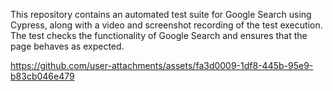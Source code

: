 This repository contains an automated test suite for Google Search using Cypress, along with a video and screenshot recording of the test execution. The test checks the functionality of Google Search and ensures that the page behaves as expected.

https://github.com/user-attachments/assets/fa3d0009-1df8-445b-95e9-b83cb046e479

